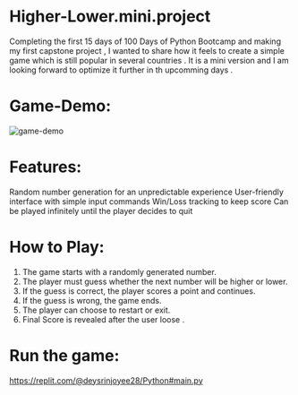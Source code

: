 # Higher-Lower.mini.project
Completing the first 15 days of 100 Days of Python Bootcamp and making my first capstone project , I wanted to share how it feels to create a simple game which is still popular in several countries . It is a mini version and I am looking forward to optimize it further in th upcomming days .

# Game-Demo:
![game-demo](https://github.com/user-attachments/assets/cc6fee23-9e5e-4988-b8f4-ad69441e4c32)

# Features:
Random number generation for an unpredictable experience
User-friendly interface with simple input commands
Win/Loss tracking to keep score
Can be played infinitely until the player decides to quit

# How to Play:
1. The game starts with a randomly generated number.
2. The player must guess whether the next number will be higher or lower.
3. If the guess is correct, the player scores a point and continues.
4. If the guess is wrong, the game ends.
5. The player can choose to restart or exit.
6. Final Score is revealed after the user loose .

# Run the game:
https://replit.com/@deysrinjoyee28/Python#main.py
